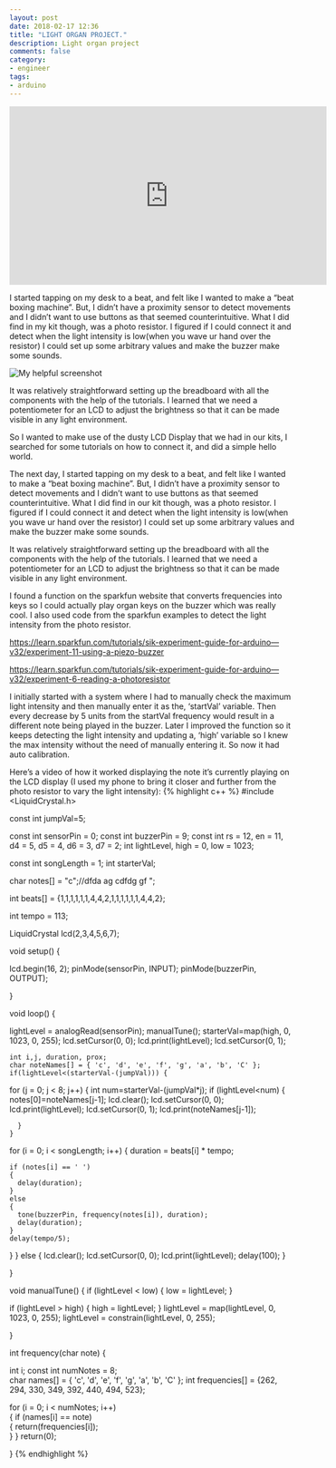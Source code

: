 ```yaml
---
layout: post
date: 2018-02-17 12:36
title: "LIGHT ORGAN PROJECT."
description: Light organ project
comments: false
category:
- engineer
tags:
- arduino
---
```


<iframe width="560" height="315" src="https://www.youtube.com/embed/fpGOgDTAFmc" frameborder="0" allowfullscreen></iframe>

I started tapping on my desk to a beat, and felt like I wanted to make a “beat boxing machine”. But, I didn’t have a proximity sensor to detect movements and I didn’t want to use buttons as that seemed counterintuitive. What I did find in my kit though, was a photo resistor. I figured if I could connect it and detect when the light intensity is low(when you wave ur hand over the resistor) I could set up some arbitrary values and make the buzzer make some sounds.
<!--more-->
![My helpful screenshot]({{site.baseurl}}/assets/images/lightorgan.jpg)

It was relatively straightforward setting up the breadboard with all the components with the help of the tutorials. I learned that we need a potentiometer for an LCD to adjust the brightness so that it can be made visible in any light environment.



So I wanted to make use of the dusty LCD Display that we had in our kits, I searched for some tutorials on how to connect it, and did a simple hello world.

The next day, I started tapping on my desk to a beat, and felt like I wanted to make a “beat boxing machine”. But, I didn’t have a proximity sensor to detect movements and I didn’t want to use buttons as that seemed counterintuitive. What I did find in our kit though, was a photo resistor. I figured if I could connect it and detect when the light intensity is low(when you wave ur hand over the resistor) I could set up some arbitrary values and make the buzzer make some sounds.

It was relatively straightforward setting up the breadboard with all the components with the help of the tutorials. I learned that we need a potentiometer for an LCD to adjust the brightness so that it can be made visible in any light environment.



I found a function on the sparkfun website that converts frequencies into keys so I could actually play organ keys on the buzzer which was really cool. I also used code from the sparkfun examples to detect the light intensity from the photo resistor.

https://learn.sparkfun.com/tutorials/sik-experiment-guide-for-arduino—v32/experiment-11-using-a-piezo-buzzer

https://learn.sparkfun.com/tutorials/sik-experiment-guide-for-arduino—v32/experiment-6-reading-a-photoresistor

I initially started with a system where I had to manually check the maximum light intensity and then manually enter it as the, ‘startVal’ variable. Then every decrease by 5 units from the startVal frequency would result in a different note being played in the buzzer. Later I improved the function so it keeps detecting the light intensity and updating a, ‘high’ variable so I knew the max intensity without the need of manually entering it. So now it had auto calibration.

Here’s a video of how it worked displaying the note it’s currently playing on the LCD display (I used my phone to bring it closer and further from the photo resistor to vary the light intensity):
{% highlight c++ %}
#include <LiquidCrystal.h>

const int jumpVal=5;


const int sensorPin = 0;
const int buzzerPin = 9;
const int rs = 12, en = 11, d4 = 5, d5 = 4, d6 = 3, d7 = 2;
int lightLevel, high = 0, low = 1023;

const int songLength = 1;
int starterVal;

char notes[] = "c";//dfda ag cdfdg gf ";

int beats[] = {1,1,1,1,1,1,4,4,2,1,1,1,1,1,1,4,4,2};

int tempo = 113;

LiquidCrystal lcd(2,3,4,5,6,7);

void setup() {

  lcd.begin(16, 2);
  pinMode(sensorPin, INPUT);
  pinMode(buzzerPin, OUTPUT);


}

void loop() {

   lightLevel = analogRead(sensorPin);
   manualTune();
   starterVal=map(high, 0, 1023, 0, 255);
   lcd.setCursor(0, 0);
   lcd.print(lightLevel);
   lcd.setCursor(0, 1);

    int i,j, duration, prox;
    char noteNames[] = { 'c', 'd', 'e', 'f', 'g', 'a', 'b', 'C' };
    if(lightLevel<(starterVal-(jumpVal))) {
  for (j = 0; j < 8; j++)
  {
    int num=starterVal-(jumpVal*j);
    if (lightLevel<num) {
      notes[0]=noteNames[j-1];
      lcd.clear();
      lcd.setCursor(0, 0);
   lcd.print(lightLevel);
   lcd.setCursor(0, 1);
      lcd.print(noteNames[j-1]);

      }
    }
  for (i = 0; i < songLength; i++)
  {
    duration = beats[i] * tempo;  

    if (notes[i] == ' ')          
    {
      delay(duration);            
    }
    else                          
    {
      tone(buzzerPin, frequency(notes[i]), duration);
      delay(duration);            
    }
    delay(tempo/5);              
  }
} else {
        lcd.clear();
      lcd.setCursor(0, 0);
   lcd.print(lightLevel);
   delay(100);
        }

}

void manualTune()
{
 if (lightLevel < low)
  {
    low = lightLevel;
  }


  if (lightLevel > high)
  {
    high = lightLevel;
  }
  lightLevel = map(lightLevel, 0, 1023, 0, 255);
  lightLevel = constrain(lightLevel, 0, 255);

}

int frequency(char note)
{

  int i;
  const int numNotes = 8;  
  char names[] = { 'c', 'd', 'e', 'f', 'g', 'a', 'b', 'C' };
  int frequencies[] = {262, 294, 330, 349, 392, 440, 494, 523};



  for (i = 0; i < numNotes; i++)  
  {
    if (names[i] == note)        
    {
      return(frequencies[i]);    
    }
  }
  return(0);  

}
{% endhighlight %}
